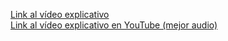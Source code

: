 [Link al vídeo explicativo](https://sendspark.com/share/ye3dxwx2xd8vc3g5ucoxzfyok1ksln90)   
[Link al vídeo explicativo en YouTube (mejor audio)](https://youtu.be/G7imimSP_L8)